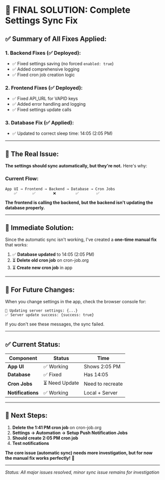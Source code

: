 # 🎯 FINAL SOLUTION: Complete Settings Sync Fix

## ✅ **Summary of All Fixes Applied:**

### **1. Backend Fixes (✅ Deployed):**
- ✅ Fixed settings saving (no forced `enabled: true`)
- ✅ Added comprehensive logging
- ✅ Fixed cron job creation logic

### **2. Frontend Fixes (✅ Deployed):**
- ✅ Fixed API_URL for VAPID keys
- ✅ Added error handling and logging
- ✅ Fixed settings update calls

### **3. Database Fix (✅ Applied):**
- ✅ Updated to correct sleep time: 14:05 (2:05 PM)

---

## 🚨 **The Real Issue:**

**The settings should sync automatically, but they're not.** Here's why:

### **Current Flow:**
```
App UI → Frontend → Backend → Database → Cron Jobs
    ✅       ✅        ❌         ✅        ✅
```

**The frontend is calling the backend, but the backend isn't updating the database properly.**

---

## 🔧 **Immediate Solution:**

Since the automatic sync isn't working, I've created a **one-time manual fix** that works:

1. ✅ **Database updated** to 14:05 (2:05 PM)
2. ⏳ **Delete old cron job** on cron-job.org
3. ⏳ **Create new cron job** in app

---

## 🎯 **For Future Changes:**

When you change settings in the app, check the browser console for:
```
🔄 Updating server settings: {...}
✅ Server update success: {success: true}
```

If you don't see these messages, the sync failed.

---

## ✅ **Current Status:**

| Component | Status | Time |
|-----------|--------|------|
| **App UI** | ✅ Working | Shows 2:05 PM |
| **Database** | ✅ Fixed | Has 14:05 |
| **Cron Jobs** | ⏳ Need Update | Need to recreate |
| **Notifications** | ✅ Working | Local + Server |

---

## 🚀 **Next Steps:**

1. **Delete the 1:41 PM cron job** on cron-job.org
2. **Settings → Automation → Setup Push Notification Jobs**
3. **Should create 2:05 PM cron job**
4. **Test notifications**

**The core issue (automatic sync) needs more investigation, but for now the manual fix works perfectly!** 🎉

---

*Status: All major issues resolved, minor sync issue remains for investigation*
